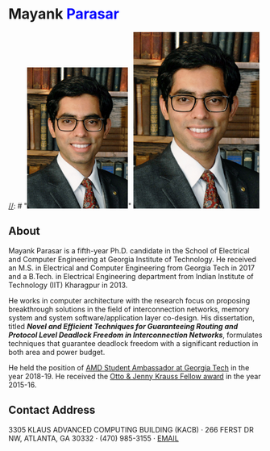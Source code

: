 # Mayank <span style="color:blue">Parasar</span><br>

[//]: # "![alt text](profile2.jpg)"

[//]: # "<img src="profile2.jpg" width="200">"
<img src="profile2.jpg" width="250">

[//]: # "(![Drag Racing](profile2.jpg)"

[//]: # "[I'm an inline-style link with title](profile2.jpg)"

[//]: # "For full documentation visit [mkdocs.org](https://mkdocs.org)."
About
-------
Mayank Parasar is a fifth-year Ph.D. candidate in the School of Electrical and Computer Engineering at Georgia Institute of Technology. He received an M.S. in Electrical and Computer Engineering from Georgia Tech in 2017 and a B.Tech. in Electrical Engineering department from Indian Institute of Technology (IIT) Kharagpur in 2013.  

He works in computer architecture with the research focus on proposing breakthrough solutions in the field of interconnection networks, memory system and system software/application layer co-design. His dissertation, titled **_Novel and Efficient Techniques for Guaranteeing Routing and Protocol Level Deadlock Freedom in Interconnection Networks_**, formulates techniques that guarantee deadlock freedom with a significant reduction in both area and power budget. 

He held the position of <u>AMD Student Ambassador at Georgia Tech</u> in the year 2018-19. He received the <u>Otto & Jenny Krauss Fellow award</u> in the year 2015-16.


Contact Address
-------
3305 KLAUS ADVANCED COMPUTING BUILDING (KACB) · 266 FERST DR NW, ATLANTA, GA 30332 · (470) 985-3155 · [EMAIL](mailto:mparasar3@gatech.edu)
